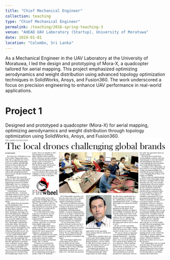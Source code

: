 ```yaml
---
title: "Chief Mechanical Engineer"
collection: teaching
type: "Chief Mechanical Engineer"
permalink: /teaching/2016-spring-teaching-3
venue: "AHEAD UAV Laboratory (Startup), University of Moratuwa"
date: 2019-01-01
location: "Colombo, Sri Lanka"
---
```


As a Mechanical Engineer in the UAV Laboratory at the University of Moratuwa, I led the design and prototyping of Mora-X, a quadcopter tailored for aerial mapping. This project emphasized optimizing aerodynamics and weight distribution using advanced topology optimization techniques in SolidWorks, Ansys, and Fusion360. The work underscored a focus on precision engineering to enhance UAV performance in real-world applications.

Project 1
======

Designed and prototyped a quadcopter (Mora-X) for aerial mapping, optimizing aerodynamics and weight distribution through topology optimization using SolidWorks, Ansys, and Fusion360.
![AHEAD](af8770a0_31731_10.jpg)
